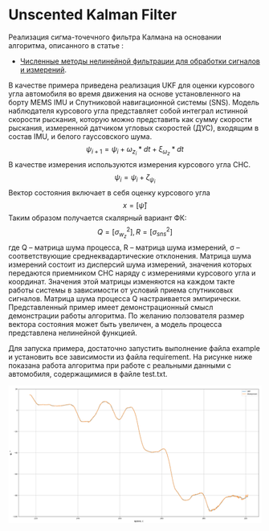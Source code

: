 # Unscented Kalman Filter

Реализация сигма-точечного фильтра Калмана на основании алгоритма, описанного в статье :
- [Численные методы нелинейной фильтрации
для обработки сигналов и измерений](http://www.ict.nsc.ru/jct/content/t21n4/Kulikova_n_av.pdf).

В качестве примера приведена реализация UKF для оценки курсового угла автомобиля во время движения на основе установленного на борту MEMS IMU и Спутниковой навигационной системы (SNS). 
Модель наблюдателя курсового угла представляет собой интеграл истинной скорости рыскания, которую можно представить как сумму скорости рыскания, измеренной датчиком угловых скоростей (ДУС), входящим в состав IMU, и белого гауссовского шума.
$$ψ_{i+1} =  ψ_i  + ω_{z_i} * dt +  ξ_{ω_z} * dt$$
В качестве измерения используются измерения курсового угла СНС. 
$$ψ_{i} =  ψ_i + ζ_{ψ_i}$$
Вектор состояния включает в себя оценку курсового угла $$x=[\hat{ψ}]$$ Таким образом получается скалярный вариант ФК: $$Q = [ σ_{w_z}^2 ], R=[σ_{sns}^2 ]$$	
где Q – матрица шума процесса,  R – матрица шума измерений, σ  – соответствующие среднеквадартические отклонения.
Матрица шума измерений состоит из дисперсий шума измерений, значения которых передаются приемником СНС наряду с измерениями курсового угла и координат.  Значения этой матрицы изменяются на каждом такте работы системы в зависимости от условий приема спутниковых сигналов. Матрица шума процесса Q настраивается эмпирически. 
Представленный пример имеет демонстрационный смысл демонстрации работы алгоритма. По желанию ползователя размер вектора состояния может быть увеличен, а модель процесса представлена нелинейной функцией.

Для запуска примера, достаточно запустить выполнение файла example и установить все зависимости из файла requirement. 
На рисунке ниже показана работа алгоритма при работе с реальными данными с автомобиля, содержащимися в файле test.txt.

![Alt text](/pictures/image.png)
